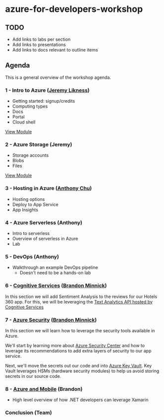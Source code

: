 # azure-for-developers-workshop

## TODO

* Add links to labs per section
* Add links to presentations
* Add links to docs relevant to outline items

## Agenda

This is a general overview of the workshop agenda.

### 1 - Intro to Azure ([Jeremy Likness](https://twitter.com/jeremylikness))

* Getting started: signup/credits
* Computing types
* Docs
* Portal
* Cloud shell

[View Module](./presentation/01-Intro.pptx)

### 2 - Azure Storage (Jeremy)

* Storage accounts
* Blobs
* Files

[View Module](./presentation/02-Intro.pptx)

### 3 - Hosting in Azure ([Anthony Chu](https://twitter.com/@anthonychu))

* Hosting options
* Deploy to App Service
* App Insights

### 4 - Azure Serverless (Anthony)

* Intro to serverless
* Overview of serverless in Azure
* Lab

### 5 - DevOps (Anthony)

* Walkthrough an example DevOps pipeline
    * Doesn't need to be a hands-on lab

### 6 - [Cognitive Services](/labs/06-cognitive_services.md) ([Brandon Minnick](https://twitter.com/TheCodeTraveler))

In this section we will add Sentiment Analysis to the reviews for our Hotels 360 app. For this, we will be leveraging the [Text Analytics API hosted by Cognitive Services](https://azure.microsoft.com/services/cognitive-services/text-analytics/?WT.mc_id=TechBash-github-bramin)

### 7 - [Azure Security](/labs/07-azure_security.md) ([Brandon Minnick](https://twitter.com/TheCodeTraveler))

In this section we will learn how to leverage the security tools available in Azure.

We'll start by learning more about [Azure Security Center](https://azure.microsoft.com/services/security-center/?WT.mc_id=TechBash-github-bramin) and how to leverage its recommendations to add extra layers of security to our app service.

Next, we'll move the secrets out our code and into [Azure Key Vault](https://azure.microsoft.com/services/key-vault/?WT.mc_id=TechBash-github-bramin). Key Vault leverages HSMs (hardware security modules) to help us avoid storing secrets in our source code.

### 8 - [Azure and Mobile]((/labs/08-azure_and_mobile.md)) (Brandon)

* High level overview of how .NET developers can leverage Xamarin

### Conclusion (Team)
